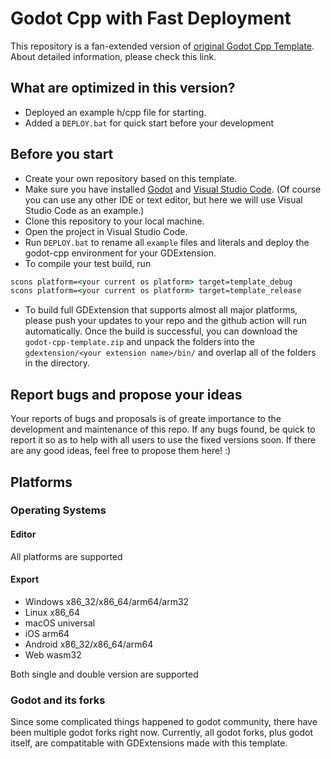 # Godot Cpp with Fast Deployment
This repository is a fan-extended version of [original Godot Cpp Template](https://github.com/godotengine/godot-cpp-template). About detailed information, please check this link.

## What are optimized in this version?
* Deployed an example h/cpp file for starting.
* Added a `DEPLOY.bat` for quick start before your development

## Before you start
* Create your own repository based on this template.
* Make sure you have installed [Godot](https://godotengine.org/download) and [Visual Studio Code](https://code.visualstudio.com/download). (Of course you can use any other IDE or text editor, but here we will use Visual Studio Code as an example.)
* Clone this repository to your local machine.
* Open the project in Visual Studio Code.
* Run `DEPLOY.bat` to rename all `example` files and literals and deploy the godot-cpp environment for your GDExtension.
* To compile your test build, run 
```bat
scons platform=<your current os platform> target=template_debug
scons platform=<your current os platform> target=template_release
```
* To build full GDExtension that supports almost all major platforms, please push your updates to your repo and the github action will run automatically. Once the build is successful, you can download the `godot-cpp-template.zip` and unpack the folders into the `gdextension/<your extension name>/bin/` and overlap all of the folders in the directory.

## Report bugs and propose your ideas

Your reports of bugs and proposals is of greate importance to the development and maintenance of this repo. If any bugs found, be quick to report it so as to help with all users to use the fixed versions soon. If there are any good ideas, feel free to propose them here! :)

## Platforms

### Operating Systems

#### Editor

All platforms are supported

#### Export

* Windows x86_32/x86_64/arm64/arm32
* Linux x86_64
* macOS universal
* iOS arm64
* Android x86_32/x86_64/arm64
* Web wasm32

Both single and double version are supported

### Godot and its forks

Since some complicated things happened to godot community, there have been multiple godot forks right now.
Currently, all godot forks, plus godot itself, are compatitable with GDExtensions made with this template.
